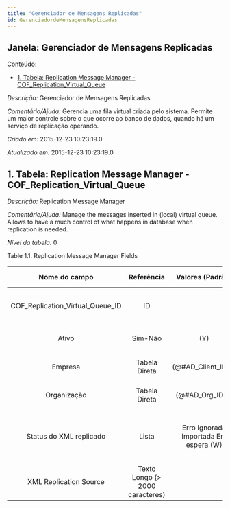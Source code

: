```yaml
---
title: "Gerenciador de Mensagens Replicadas"
id: GerenciadordeMensagensReplicadas
---
```

<div id="d109889e1" class="section chapter">

<div class="titlepage">

<div>

<div>

## Janela: Gerenciador de Mensagens Replicadas

</div>

</div>

</div>

<div class="toc">

<div class="toc-title">

Conteúdo:

</div>

  - <span class="section">[1. Tabela: Replication Message Manager -
    COF\_Replication\_Virtual\_Queue](#d109889e22)</span>

</div>

<span class="emphasis">*Descrição:* </span> Gerenciador de Mensagens
Replicadas

<span class="emphasis">*Comentário/Ajuda:* </span>Gerencia uma fila
virtual criada pelo sistema. Permite um maior controle sobre o que
ocorre ao banco de dados, quando há um serviço de replicação operando.

<span class="emphasis"> *Criado em:* </span>2015-12-23 10:23:19.0

<span class="emphasis">*Atualizado em:* </span>2015-12-23
10:23:19.0

<div id="d109889e22" class="section section">

<div class="titlepage">

<div>

<div>

## 1. Tabela: Replication Message Manager - COF\_Replication\_Virtual\_Queue

</div>

</div>

</div>

<span class="emphasis">*Descrição:*</span> Replication Message Manager

<span class="emphasis">*Comentário/Ajuda:* </span> Manage the messages
inserted in (local) virtual queue. Allows to have a much control of what
happens in database when replication is needed.

<span class="emphasis">*Nível da tabela:* </span>0

</div>

<div id="d109889e37" class="table">

<div class="table-title">

Table 1.1. Replication Message Manager
Fields

</div>

<div class="table-contents">

|            Nome do campo             |            Referência            |           Valores (Padrão)            | Chave restritiva |                         Regra de validação                         |                Descrição                |                                     Comentário/Ajuda                                      |
| :----------------------------------: | :------------------------------: | :-----------------------------------: | :--------------: | :----------------------------------------------------------------: | :-------------------------------------: | :---------------------------------------------------------------------------------------: |
| COF\_Replication\_Virtual\_Queue\_ID |                ID                |                                       |                  |                                                                    | Primary Key : Replication Virtual Queue |                          Primary Key : Replication Virtual Queue                          |
|                Ativo                 |             Sim-Não              |                  (Y)                  |                  |                                                                    |   (semelhante ao primeiro relatório)    |                                    (ver o mesmo acima)                                    |
|               Empresa                |          Tabela Direta           |         (@\#AD\_Client\_ID@)          |                  |                 AD\_Client.AD\_Client\_ID \< \> 0                  |   (semelhante ao primeiro relatório)    |                                    (ver o mesmo acima)                                    |
|             Organização              |          Tabela Direta           |           (@\#AD\_Org\_ID@)           |                  |          (AD\_Org.IsSummary='N' OR AD\_Org.AD\_Org\_ID=0)          |   (semelhante ao primeiro relatório)    |                                    (ver o mesmo acima)                                    |
|       Status do XML replicado        |              Lista               | Erro Ignorada Importada Em espera (W) |                  | <span class="emphasis">*ReadOnly Logic*</span>: @XMLRepStatus@='I' |     Status of XML received from MQ      | This status always remains in 3 types of status: I = Imported ; G = Ignored ; W = Waiting |
|        XML Replication Source        | Texto Longo (\> 2000 caracteres) |                                       |                  | <span class="emphasis">*ReadOnly Logic*</span>: @XMLRepStatus@='I' |         XML Replication Source          |                          Contains XML partial received from MQ.                           |

</div>

</div>

  

</div>
